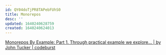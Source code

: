 ```yaml
---
id: QY04doTjPR8TAPebFUhS0
title: Monorepos
desc: ''
updated: 1640240628759
created: 1640240624013
---
```


[Monorepos By Example: Part 1. Through practical example we explore… | by John Tucker | codeburst](https://codeburst.io/monorepos-by-example-part-1-3a883b49047e)
